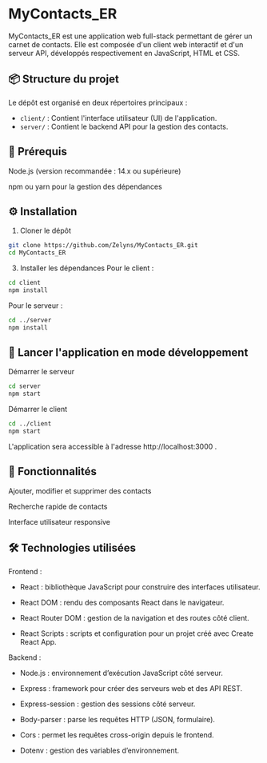 # MyContacts_ER

MyContacts_ER est une application web full-stack permettant de gérer un carnet de contacts. Elle est composée d'un client web interactif et d'un serveur API, développés respectivement en JavaScript, HTML et CSS.

## 📦 Structure du projet

Le dépôt est organisé en deux répertoires principaux :

- `client/` : Contient l'interface utilisateur (UI) de l'application.
- `server/` : Contient le backend API pour la gestion des contacts.
  
## 🚀 Prérequis

Node.js (version recommandée : 14.x ou supérieure)

npm ou yarn pour la gestion des dépendances

## ⚙️ Installation
1. Cloner le dépôt
```bash   
git clone https://github.com/Zelyns/MyContacts_ER.git
cd MyContacts_ER
```
3. Installer les dépendances
Pour le client :
```bash
cd client
npm install
```
Pour le serveur :
```bash
cd ../server
npm install
```

## 🧪 Lancer l'application en mode développement
Démarrer le serveur
```bash
cd server
npm start
```
Démarrer le client
```bash
cd ../client
npm start
```

L'application sera accessible à l'adresse http://localhost:3000
.

## 📄 Fonctionnalités

Ajouter, modifier et supprimer des contacts

Recherche rapide de contacts

Interface utilisateur responsive

## 🛠️ Technologies utilisées

Frontend :
- React : bibliothèque JavaScript pour construire des interfaces utilisateur.

- React DOM : rendu des composants React dans le navigateur.

- React Router DOM : gestion de la navigation et des routes côté client.

- React Scripts : scripts et configuration pour un projet créé avec Create React App.

Backend :
-  Node.js : environnement d’exécution JavaScript côté serveur.

- Express : framework pour créer des serveurs web et des API REST.

- Express-session : gestion des sessions côté serveur.

- Body-parser : parse les requêtes HTTP (JSON, formulaire).

- Cors : permet les requêtes cross-origin depuis le frontend.

- Dotenv : gestion des variables d’environnement.
